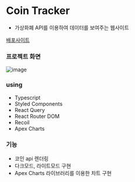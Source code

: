 # Coin Tracker

- 가상화폐 API를 이용하여 데이터를 보여주는 웹사이트

[배포사이트](https://yurim-hgr.github.io/react_master)

### 프로젝트 화면

![image](https://user-images.githubusercontent.com/51738855/173885586-6b519c8c-d3d2-4df9-8c57-3deb8b0e20cf.png)

### using

- Typescript
- Styled Components
- React Query
- React Router DOM
- Recoil
- Apex Charts

### 기능

- 코인 api 렌더링
- 다크모드, 라이트모드 구현
- Apex Charts 라이브러리를 이용한 차트 구현
